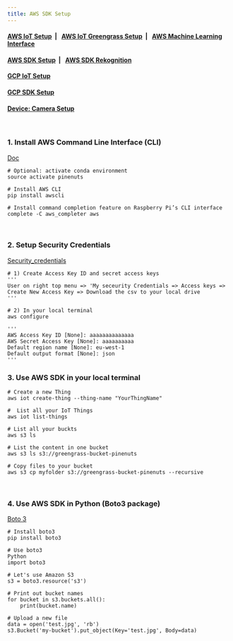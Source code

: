 ```yaml
---
title: AWS SDK Setup
---
```



####  [AWS IoT Setup](https://dujm.github.io/Iot_EdgeComputing/aws_iot)&nbsp;  | &nbsp;   [AWS IoT Greengrass Setup](https://dujm.github.io/Iot_EdgeComputing/aws_iot_greengrass)&nbsp;  | &nbsp;   [AWS Machine Learning Interface](https://dujm.github.io/Iot_EdgeComputing/aws_ml)

#### [AWS SDK Setup](https://dujm.github.io/Iot_EdgeComputing/aws_sdk_cli)&nbsp;  | &nbsp; [AWS SDK Rekognition](https://dujm.github.io/Iot_EdgeComputing/aws_sdk_reko)

#### [GCP IoT Setup](https://dujm.github.io/Iot_EdgeComputing/gcp_iot)

#### [GCP SDK Setup](https://dujm.github.io/Iot_EdgeComputing/gcp_sdk)

#### [Device: Camera Setup](https://dujm.github.io/Iot_EdgeComputing/device_cam)

<br>

### 1. Install AWS Command Line Interface (CLI)
[Doc](https://aws.amazon.com/cli/)

```
# Optional: activate conda environment
source activate pinenuts

# Install AWS CLI
pip install awscli

# Install command completion feature on Raspberry Pi’s CLI interface
complete -C aws_completer aws
```

<br>

### 2. Setup Security Credentials

[Security_credentials](
https://console.aws.amazon.com/iam/home?region=eu-west-1#/security_credentials) 

```
# 1) Create Access Key ID and secret access keys
'''
User on right top menu => 'My seceurity Credentials => Access keys => Create New Access Key => Download the csv to your local drive 
'''

# 2) In your local terminal 
aws configure

'''
AWS Access Key ID [None]: aaaaaaaaaaaaaa
AWS Secret Access Key [None]: aaaaaaaaaa
Default region name [None]: eu-west-1
Default output format [None]: json
'''
```

### 3. Use AWS SDK in your local terminal

```
# Create a new Thing 
aws iot create-thing --thing-name "YourThingName" 

#  List all your IoT Things
aws iot list-things

# List all your buckts
aws s3 ls 

# List the content in one bucket
aws s3 ls s3://greengrass-bucket-pinenuts

# Copy files to your bucket
aws s3 cp myfolder s3://greengrass-bucket-pinenuts --recursive
``` 


<br>

### 4. Use AWS SDK in Python (Boto3 package)

[Boto 3](https://boto3.amazonaws.com/v1/documentation/api/latest/guide/quickstart.html#installation)

```
# Install boto3
pip install boto3

# Use boto3
Python
import boto3

# Let's use Amazon S3
s3 = boto3.resource('s3')

# Print out bucket names
for bucket in s3.buckets.all():
    print(bucket.name)

# Upload a new file
data = open('test.jpg', 'rb')
s3.Bucket('my-bucket').put_object(Key='test.jpg', Body=data)
```


